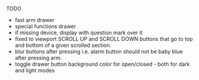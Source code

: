 TODO
- fast arm drawer
- special functions drawer
- if missing device, display with question mark over it
- fixed to viewport SCROLL UP and SCROLL DOWN buttons that go to top and bottom of a given scrolled section.
- blur buttons after pressing i.e. alarm button should not be baby blue after pressing arm.
- toggle drawer button background color for open/closed - both for dark and light modes